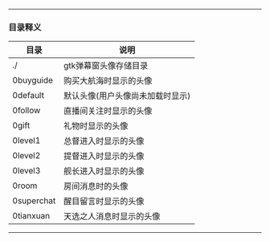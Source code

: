 
---
### 目录释义
|目录|说明|
|-|-|
|./|gtk弹幕窗头像存储目录|
|0buyguide|购买大航海时显示的头像|
|0default|默认头像(用户头像尚未加载时显示)|
|0follow|直播间关注时显示的头像|
|0gift|礼物时显示的头像|
|0level1|总督进入时显示的头像|
|0level2|提督进入时显示的头像|
|0level3|舰长进入时显示的头像|
|0room|房间消息时的头像|
|0superchat|醒目留言时显示的头像|
|0tianxuan|天选之人消息时显示的头像|
---